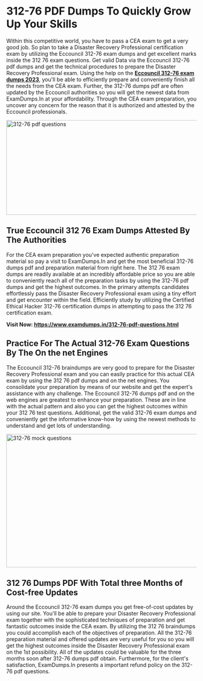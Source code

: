 <h1><strong>312-76 PDF Dumps To Quickly Grow Up Your Skills</strong></h1>
<p>Within this competitive world, you have to pass a CEA exam to get a very good job. So plan to take a Disaster Recovery Professional certification exam by utilizing the Eccouncil 312-76 exam dumps and get excellent marks inside the 312 76 exam questions. Get valid Data via the Eccouncil 312-76 pdf dumps and get the technical procedures to prepare the Disaster Recovery Professional exam. Using the help on the <strong><a href="https://www.examdumps.in/312-76-pdf-questions.html">Eccouncil 312-76 exam dumps 2023</a></strong>, you'll be able to efficiently prepare and conveniently finish all the needs from the CEA exam. Further, the 312-76 dumps pdf are often updated by the Eccouncil authorities so you will get the newest data from ExamDumps.In at your affordability. Through the CEA exam preparation, you uncover any concern for the reason that it is authorized and attested by the Eccouncil professionals.</p>
<p><img src="https://i.ibb.co/zxJwW90/Copy-of-Online-Classes-Twitter-header-post-Made-with-Poster-My-Wall-1.png" alt="312-76 pdf questions" width="750" height="250" /></p>
<h2><strong>True Eccouncil 312 76 Exam Dumps Attested By The Authorities</strong></h2>
<p>For the CEA exam preparation you've expected authentic preparation material so pay a visit to ExamDumps.In and get the most beneficial 312-76 dumps pdf and preparation material from right here. The 312 76 exam dumps are readily available at an incredibly affordable price so you are able to conveniently reach all of the preparation tasks by using the 312-76 pdf dumps and get the highest outcomes. In the primary attempts candidates effortlessly pass the Disaster Recovery Professional exam using a tiny effort and get encounter within the field. Efficiently study by utilizing the Certified Ethical Hacker 312-76 certification dumps in attempting to pass the 312 76 certification exam.</p>
<p><strong>Visit Now:&nbsp;<a href="https://www.examdumps.in/312-76-pdf-questions.html">https://www.examdumps.in/312-76-pdf-questions.html</a></strong></p>
<h2><strong>Practice For The Actual 312-76 Exam Questions By The On the net Engines</strong></h2>
<p>The Eccouncil 312-76 braindumps are very good to prepare for the Disaster Recovery Professional exam and you can easily practice for this actual CEA exam by using the 312 76 pdf dumps and on the net engines. You consolidate your preparation by means of our website and get the expert's assistance with any challenge. The Eccouncil 312-76 dumps pdf and on the web engines are greatest to enhance your preparation. These are in line with the actual pattern and also you can get the highest outcomes within your 312 76 test questions. Additional, get the valid 312-76 exam dumps and conveniently get the informative know-how by using the newest methods to understand and get lots of understanding.</p>
<p><a href="https://www.examdumps.in/312-76-pdf-questions.html"><img src="https://i.ibb.co/QkNtdwY/Copy-of-Zoom-Online-Classes-Facebook-Share-Po-Made-with-Poster-My-Wall-1.jpg" alt="312-76 mock questions" width="670" height="352" /></a></p>
<h2><strong>312 76 Dumps PDF With Total three Months of Cost-free Updates</strong></h2>
<p>Around the Eccouncil 312-76 exam dumps you get free-of-cost updates by using our site. You'll be able to prepare your Disaster Recovery Professional exam together with the sophisticated techniques of preparation and get fantastic outcomes inside the CEA exam. By utilizing the 312 76 braindumps you could accomplish each of the objectives of preparation. All the 312-76 preparation material and offered updates are very useful for you so you will get the highest outcomes inside the Disaster Recovery Professional exam on the 1st possibility. All of the updates could be valuable for the three months soon after 312-76 dumps pdf obtain. Furthermore, for the client's satisfaction, ExamDumps.In presents a important refund policy on the 312-76 pdf questions.</p>
